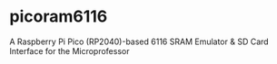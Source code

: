 # picoram6116
A Raspberry Pi Pico (RP2040)-based 6116 SRAM Emulator &amp; SD Card Interface for the Microprofessor
